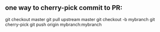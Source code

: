 ## one way to cherry-pick commit to PR:

git checkout master
git pull upstream master
git checkout -b mybranch
git cherry-pick <commit-hash>
git push origin mybranch:mybranch
